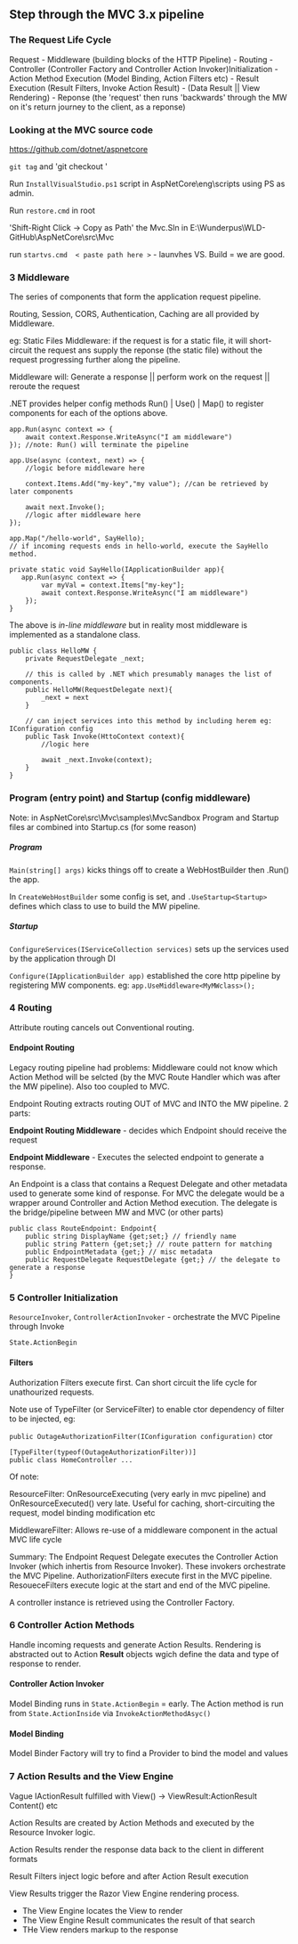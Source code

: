## Step through the MVC 3.x pipeline

### The Request Life Cycle

Request - Middleware (building blocks of the HTTP Pipeline) - Routing - Controller (Controller Factory and Controller Action Invoker)Initialization - Action Method Execution (Model Binding, Action Filters etc) - Result Execution (Result Filters, Invoke Action Result) - (Data Result || View Rendering) - Reponse (the 'request' then runs 'backwards' through the MW on it's return journey to the client, as a reponse)


### Looking at the MVC source code

https://github.com/dotnet/aspnetcore

`git tag` and 'git checkout <tag>'

Run `InstallVisualStudio.ps1` script in AspNetCore\eng\scripts using PS as admin.

Run `restore.cmd` in root

'Shift-Right Click -> Copy as Path' the Mvc.Sln in E:\Wunderpus\WLD-GitHub\AspNetCore\src\Mvc

run `startvs.cmd  < paste path here >` - launvhes VS. Build = we are good.

### 3 Middleware

The series of components that form the application request pipeline.

Routing, Session, CORS, Authentication, Caching are all provided by Middleware.

eg: Static Files Middleware: if the request is for a static file, it will short-circuit the request ans supply the reponse (the static file) without the request progressing further along the pipeline.


Middleware will: Generate a response || perform work on the request || reroute the request

.NET provides helper config methods Run() | Use() | Map() to register components for each of the options above.

```
app.Run(async context => {
    await context.Response.WriteAsync("I am middleware")
}); //note: Run() will terminate the pipeline
```

```
app.Use(async (context, next) => {
    //logic before middleware here 

    context.Items.Add("my-key","my value"); //can be retrieved by later components

    await next.Invoke();
    //logic after middleware here
}); 
```

```
app.Map("/hello-world", SayHello); 
// if incoming requests ends in hello-world, execute the SayHello method.

private static void SayHello(IApplicationBuilder app){ 
   app.Run(async context => {
        var myVal = context.Items["my-key"];
        await context.Response.WriteAsync("I am middleware")
    });     
}
```

The above is *in-line middleware* but in reality most middleware is implemented as a standalone class.

```
public class HelloMW {
    private RequestDelegate _next;
    
    // this is called by .NET which presumably manages the list of components.
    public HelloMW(RequestDelegate next){
        _next = next
    }

    // can inject services into this method by including herem eg: IConfiguration config
    public Task Invoke(HttoContext context){
        //logic here

        await _next.Invoke(context);
    }
}
```


### Program (entry point) and Startup (config middleware)

Note: in AspNetCore\src\Mvc\samples\MvcSandbox Program and Startup files ar combined into Startup.cs (for some reason)

##### Program

`Main(string[] args)` kicks things off to create a WebHostBuilder then .Run() the app.

In `CreateWebHostBuilder` some config is set, and `.UseStartup<Startup>` defines which class to use to build the MW pipeline.

##### Startup

`ConfigureServices(IServiceCollection services)` sets up the services used by the application through DI

`Configure(IApplicationBuilder app)` established the core http pipeline by registering MW components. eg: `app.UseMiddleware<MyMWclass>();`


### 4 Routing

Attribute routing cancels out Conventional routing.

#### Endpoint Routing

Legacy routing pipeline had problems: Middleware could not know which Action Method will be selcted (by the MVC Route Handler which was after the MW pipeline). Also too coupled to MVC.

Endpoint Routing extracts routing OUT of MVC and INTO the MW pipeline. 2 parts:

**Endpoint Routing Middleware** - decides which Endpoint should receive the request

**Endpoint Middleware** - Executes the selected endpoint to generate a response.

An Endpoint is a class that contains a Request Delegate and other metadata used to generate some kind of response. For MVC the delegate would be a wrapper around Controller and Action Method execution. The delegate is the bridge/pipeline between MW and MVC (or other parts)

```
public class RouteEndpoint: Endpoint{
    public string DisplayName {get;set;} // friendly name
    public string Pattern {get;set;} // route pattern for matching
    public EndpointMetadata {get;} // misc metadata
    public RequestDelegate RequestDelegate {get;} // the delegate to generate a response
}
```

### 5 Controller Initialization

`ResourceInvoker`, `ControllerActionInvoker` - orchestrate the MVC Pipeline through Invoke

`State.ActionBegin`

#### Filters

Authorization Filters execute first. Can short circuit the life cycle for unathourized requests.

Note use of TypeFilter (or ServiceFilter) to enable ctor dependency of filter to be injected, eg:

`public OutageAuthorizationFilter(IConfiguration configuration)` ctor
```
[TypeFilter(typeof(OutageAuthorizationFilter))]
public class HomeController ...
```

Of note: 

ResourceFilter: OnResourceExecuting (very early in mvc pipeline) and OnResourceExecuted() very late. Useful for caching, short-circuiting the request, model binding modification etc

MiddlewareFilter: Allows re-use of a middleware component in the actual MVC life cycle

Summary:
The Endpoint Request Delegate executes the Controller Action Invoker (which inhertis from Resource Invoker). These invokers orchestrate the MVC Pipeline. AuthorizationFilters execute first in the MVC pipeline. ResoueceFilters execute logic at the start and end of the MVC pipeline.

A controller instance is retrieved using the Controller Factory.

### 6 Controller Action Methods

Handle incoming requests and generate Action Results. Rendering is abstracted out to Action **Result** objects wgich define the data and type of response to render.


#### Controller Action Invoker

Model Binding runs in `State.ActionBegin` =  early.
The Action method is run from `State.ActionInside` via `InvokeActionMethodAsyc()`

#### Model Binding

Model Binder Factory will try to find a Provider to bind the model and values

### 7 Action Results and the View Engine

Vague IActionResult fulfilled with View() -> ViewResult:ActionResult Content() etc

Action Results are created by Action Methods and executed by the Resource Invoker logic.

Action Results render the response data back to the client in different formats

Result Filters inject logic before and after Action Result execution

View Results trigger the Razor View Engine rendering process.
 + The View Engine locates the View to render
 + The View Engine Result communicates the result of that search
 + THe View renders markup to the response
